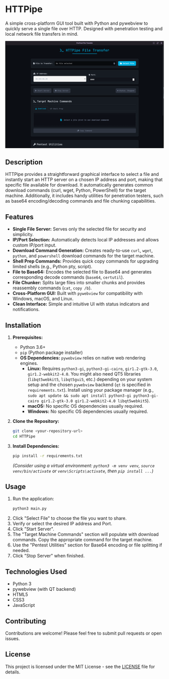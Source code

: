 # HTTPipe

A simple cross-platform GUI tool built with Python and pywebview to quickly serve a single file over HTTP. Designed with penetration testing and local network file transfers in mind.

![HTTPipe Screenshot](screenshot.png)

## Description

HTTPipe provides a straightforward graphical interface to select a file and instantly start an HTTP server on a chosen IP address and port, making that specific file available for download. It automatically generates common download commands (curl, wget, Python, PowerShell) for the target machine. Additionally, it includes handy utilities for penetration testers, such as base64 encoding/decoding commands and file chunking capabilities.

## Features

*   **Single File Server:** Serves only the selected file for security and simplicity.
*   **IP/Port Selection:** Automatically detects local IP addresses and allows custom IP/port input.
*   **Download Command Generation:** Creates ready-to-use `curl`, `wget`, `python`, and `powershell` download commands for the target machine.
*   **Shell Prep Commands:** Provides quick copy commands for upgrading limited shells (e.g., Python pty, script).
*   **File to Base64:** Encodes the selected file to Base64 and generates corresponding decode commands (`base64`, `certutil`).
*   **File Chunker:** Splits large files into smaller chunks and provides reassembly commands (`cat`, `copy /b`).
*   **Cross-Platform GUI:** Built with `pywebview` for compatibility with Windows, macOS, and Linux.
*   **Clean Interface:** Simple and intuitive UI with status indicators and notifications.

## Installation

1.  **Prerequisites:**
    *   Python 3.6+
    *   `pip` (Python package installer)
    *   **OS Dependencies:** `pywebview` relies on native web rendering engines.
        *   **Linux:** Requires `python3-gi`, `python3-gi-cairo`, `gir1.2-gtk-3.0`, `gir1.2-webkit2-4.0`. You might also need QT5 libraries (`libqt5webkit5`, `libqt5gui5`, etc.) depending on your system setup and the chosen `pywebview` backend (`qt` is specified in `requirements.txt`). Install using your package manager (e.g., `sudo apt update && sudo apt install python3-gi python3-gi-cairo gir1.2-gtk-3.0 gir1.2-webkit2-4.0 libqt5webkit5`).
        *   **macOS:** No specific OS dependencies usually required.
        *   **Windows:** No specific OS dependencies usually required.

2.  **Clone the Repository:**
    ```bash
    git clone <your-repository-url>
    cd HTTPipe
    ```

3.  **Install Dependencies:**
    ```bash
    pip install -r requirements.txt
    ```
    *(Consider using a virtual environment: `python3 -m venv venv`, `source venv/bin/activate` or `venv\Scripts\activate`, then `pip install ...`)*

## Usage

1.  Run the application:
    ```bash
    python3 main.py
    ```
2.  Click "Select File" to choose the file you want to share.
3.  Verify or select the desired IP address and Port.
4.  Click "Start Server".
5.  The "Target Machine Commands" section will populate with download commands. Copy the appropriate command for the target machine.
6.  Use the "Pentest Utilities" section for Base64 encoding or file splitting if needed.
7.  Click "Stop Server" when finished.

## Technologies Used

*   Python 3
*   pywebview (with QT backend)
*   HTML5
*   CSS3
*   JavaScript

## Contributing

Contributions are welcome! Please feel free to submit pull requests or open issues.


## License

This project is licensed under the MIT License - see the [LICENSE](LICENSE) file for details.
